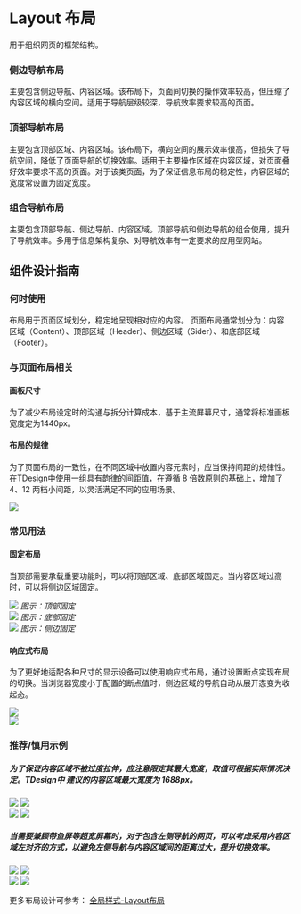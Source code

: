 # Layout 布局

用于组织网页的框架结构。



### 侧边导航布局

主要包含侧边导航、内容区域。该布局下，页面间切换的操作效率较高，但压缩了内容区域的横向空间。适用于导航层级较深，导航效率要求较高的页面。


### 顶部导航布局

主要包含顶部区域、内容区域。该布局下，横向空间的展示效率很高，但损失了导航空间，降低了页面导航的切换效率。适用于主要操作区域在内容区域，对页面叠好效率要求不高的页面。对于该类页面，为了保证信息布局的稳定性，内容区域的宽度常设置为固定宽度。


### 组合导航布局

主要包含顶部导航、侧边导航、内容区域。顶部导航和侧边导航的组合使用，提升了导航效率。多用于信息架构复杂、对导航效率有一定要求的应用型网站。




## 组件设计指南


### 何时使用

布局用于页面区域划分，稳定地呈现相对应的内容。
页面布局通常划分为：内容区域（Content）、顶部区域（Header）、侧边区域（Sider）、和底部区域（Footer）。

### 与页面布局相关

#### 画板尺寸

为了减少布局设定时的沟通与拆分计算成本，基于主流屏幕尺寸，通常将标准画板宽度定为1440px。

#### 布局的规律

为了页面布局的一致性，在不同区域中放置内容元素时，应当保持间距的规律性。在TDesign中使用一组具有韵律的间距值，在遵循 8 倍数原则的基础上，增加了 4、12 两档小间距，以灵活满足不同的应用场景。

<img src="https://oteam-tdesign-1258344706.cos.ap-guangzhou.myqcloud.com/11.png?111" />

### 常见用法

#### 固定布局

当顶部需要承载重要功能时，可以将顶部区域、底部区域固定。当内容区域过高时，可以将侧边区域固定。

<div class="legend">
  <div class="item">
    <img src="https://oteam-tdesign-1258344706.cos.ap-guangzhou.myqcloud.com/site/design/Layout_2.png" />
    <em>图示：顶部固定</em>
  </div>
  <div class="item">
    <img src="https://oteam-tdesign-1258344706.cos.ap-guangzhou.myqcloud.com/site/design/Layout_3.png" />
    <em>图示：底部固定</em>
  </div>
  <div class="item">
    <img src="https://oteam-tdesign-1258344706.cos.ap-guangzhou.myqcloud.com/site/design/Layout_4.png" />
    <em>图示：侧边固定</em>
  </div>
</div>

#### 响应式布局
为了更好地适配各种尺寸的显示设备可以使用响应式布局，通过设置断点实现布局的切换。当浏览器宽度小于配置的断点值时，侧边区域的导航自动从展开态变为收起态。

<div class="legend">
  <div class="item">
    <img src="https://oteam-tdesign-1258344706.cos.ap-guangzhou.myqcloud.com/site/design/Layout_5.png?5555" />
  </div>
  <div class="item">
    <img src="https://oteam-tdesign-1258344706.cos.ap-guangzhou.myqcloud.com/site/design/Layout_666.png?111111" />
  </div>
</div>

### 推荐/慎用示例


##### 为了保证内容区域不被过度拉伸，应注意限定其最大宽度，取值可根据实际情况决定。TDesign中 建议的内容区域最大宽度为 1688px。

<div class="legend">
  <div class="item">
    <img src="https://oteam-tdesign-1258344706.cos.ap-guangzhou.myqcloud.com/site/design/Layout_7.png" />
    <img class="tag" src="https://oteam-tdesign-1258344706.cos.ap-guangzhou.myqcloud.com/site/doc/good.png" />
  </div>

  <div class="item">
    <img src="https://oteam-tdesign-1258344706.cos.ap-guangzhou.myqcloud.com/site/design/Layout_8.png" />
    <img class="tag" src="https://oteam-tdesign-1258344706.cos.ap-guangzhou.myqcloud.com/site/doc/bad.png" />
  </div>
</div>



##### 当需要兼顾带鱼屏等超宽屏幕时，对于包含左侧导航的网页，可以考虑采用内容区域左对齐的方式，以避免左侧导航与内容区域间的距离过大，提升切换效率。

<div class="legend">
  <div class="item">
    <img src="https://oteam-tdesign-1258344706.cos.ap-guangzhou.myqcloud.com/site/design/Layout_9.png" />
    <img class="tag" src="https://oteam-tdesign-1258344706.cos.ap-guangzhou.myqcloud.com/site/doc/good.png" />
  </div>

  <div class="item">
    <img src="https://oteam-tdesign-1258344706.cos.ap-guangzhou.myqcloud.com/site/design/Layout_10.png" />
    <img class="tag" src="https://oteam-tdesign-1258344706.cos.ap-guangzhou.myqcloud.com/site/doc/bad.png" />
  </div>
</div>

</hr>

更多布局设计可参考： [全局样式-Layout布局](/design/layout)
